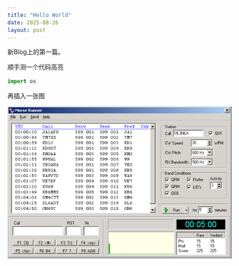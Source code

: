 ```yaml
---
title: "Hello World"
date: 2025-08-26
layout: post
---
```


新Blog上的第一篇。

顺手测一个代码高亮

```python
import os
```

再插入一张图

![MorseRunner](/images/2025/08/MorseRunner.gif)
